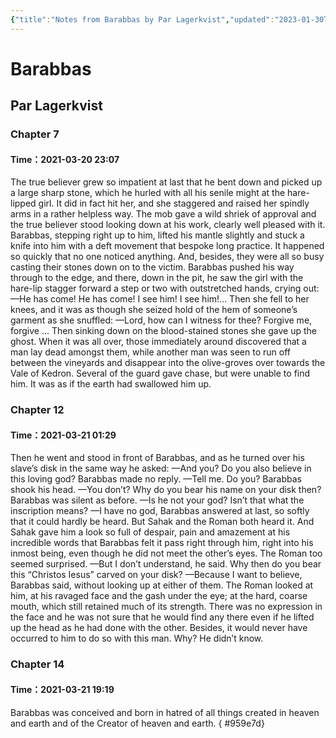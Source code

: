 ```yaml
---
{"title":"Notes from Barabbas by Par Lagerkvist","updated":"2023-01-30T23:41:46+06:00","created":"2021-03-21T14:26:30+06:00","latitude":23.78076057,"longitude":90.42152648,"altitude":-17.5045,"dg-publish":true,"dg-note-icon":"stone","tags":["reading-note","novel","classic","christian"],"dg-path":"Reading/Notes and Highlights/Barabbas by Par Lagerkvist.md","permalink":"/reading/notes-and-highlights/barabbas-by-par-lagerkvist/","dgPassFrontmatter":true,"noteIcon":"stone"}
---
```


# Barabbas
## Par Lagerkvist
### Chapter 7
#### Time：2021-03-20 23:07
 The true believer grew so impatient at last that he bent down and picked up a large sharp stone, which he hurled with all his senile might at the hare-lipped girl. It did in fact hit her, and she staggered and raised her spindly arms in a rather helpless way. The mob gave a wild shriek of approval and the true believer stood looking down at his work, clearly well pleased with it. Barabbas, stepping right up to him, lifted his mantle slightly and stuck a knife into him with a deft movement that bespoke long practice. It happened so quickly that no one noticed anything. And, besides, they were all so busy casting their stones down on to the victim. 
Barabbas pushed his way through to the edge, and there, down in the pit, he saw the girl with the hare-lip stagger forward a step or two with outstretched hands, crying out: 
—He has come! He has come! I see him! I see him!… 
Then she fell to her knees, and it was as though she seized hold of the hem of someone’s garment as she snuffled: 
—Lord, how can I witness for thee? Forgive me, forgive … 
Then sinking down on the blood-stained stones she gave up the ghost. 
When it was all over, those immediately around discovered that a man lay dead amongst them, while another man was seen to run off between the vineyards and disappear into the olive-groves over towards the Vale of Kedron. Several of the guard gave chase, but were unable to find him. It was as if the earth had swallowed him up.

### Chapter 12
#### Time：2021-03-21 01:29
 Then he went and stood in front of Barabbas, and as he turned over his slave’s disk in the same way he asked: 
—And you? Do you also believe in this loving god? 
Barabbas made no reply. 
—Tell me. Do you? 
Barabbas shook his head. 
—You don’t? Why do you bear his name on your disk then? 
Barabbas was silent as before. 
—Is he not your god? Isn’t that what the inscription means? 
—I have no god, Barabbas answered at last, so softly that it could hardly be heard. But Sahak and the Roman both heard it. And Sahak gave him a look so full of despair, pain and amazement at his incredible words that Barabbas felt it pass right through him, right into his inmost being, even though he did not meet the other’s eyes. 
The Roman too seemed surprised. 
—But I don’t understand, he said. Why then do you bear this “Christos Iesus” carved on your disk? 
—Because I want to believe, Barabbas said, without looking up at either of them. 
The Roman looked at him, at his ravaged face and the gash under the eye; at the hard, coarse mouth, which still retained much of its strength. There was no expression in the face and he was not sure that he would find any there even if he lifted up the head as he had done with the other. Besides, it would never have occurred to him to do so with this man. Why? He didn’t know.

### Chapter 14
#### Time：2021-03-21 19:19
Barabbas was conceived and born in hatred of all things created in heaven and earth and of the Creator of heaven and earth.
{ #959e7d}

